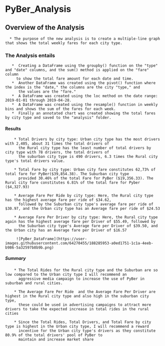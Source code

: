 # PyBer_Analysis

## Overview of the Analysis
      * The purpose of the new analysis is to create a multiple-line graph that shows the total weekly fares for each city type.
   
###   The Analysis entails
       *  Creating a DataFrame using the groupby() function on the "type" and "date" columns, and the sum() method is applied on the "fare" column 
         to show the total fare amount for each date and time. 
       *  Another DataFrame was created using the pivot() function where the index is the "date," the columns are the city "type," and 
          the values are the "fare." 
       *  A DataFrame was created using the loc method on the date range: 2019-01-01 through 2019-04-28. 
       *  A DataFrame was created using the resample() function in weekly bins and shows the sum of the fares for each week.
       *  Finally an annotated chart was created showing the total fares by city type and saved to the "analysis" folder.
       
#### Results
        * Total Drivers by city type: Urban city type has the most drivers with 2,405, about 31 times the total drivers of 
          the Rural city type has the least number of total drivers by city type with 78 drivers, the total drivers of
          the suburban city type is 490 drivers, 6.3 times the Rural city type's total drivers value.
         
        * Total Fare by city type: Urban city fare constitutes 62,73% of total fare for PyBer($39,854.38). The Suburban city type
          provided 30.46% of the total Fare for PyBer ($19,356.33). The Rural city fare constitutes 6.81% of the total fare for Pyber ($4,327.93)
         
        * Average Fare Per Ride by city type: Here, the Rural city type has the highest average fare per ride of $34.62,
          followed by the Suburban city type's average fare per ride of $30.97, and the Urban city type has an Average fare per ride of $24.53
         
        * Average Fare Per Driver by city type: Here, the Rural city type again has the highest average fare per Driver of $55.49, followed by 
          the Suburban city type's Average fare per Driver of $39.50, and the Urban city has an Average fare per Driver of $16.57
         
         ![PyBer_DataFrame](https://user-images.githubusercontent.com/64270455/188285953-a0ed1751-1c1a-4eeb-b986-5a32597b8b9b.png)

  ##### Summary
        * The Total Rides for the Rural city type and the Suburban are so low compared to the Urban city type I will recommend an
          aggressive media campaign to increase the use of PyBer in suburban and rural cities.
    
        * The Average Fare Per Ride  and the Average Fare Per Driver are highest in the Rural city type and also high in the suburban city type,
          these could be used in advertising campaigns to attract more drivers to take the expected increase in total rides in the rural cities
     
        * Since the Total Rides, Total Drivers, and Total Fare by city type is highest in the Urban city type, I will recommend a reward
          incentive for the Urban city type's drivers as they constitute 80.9% of the total drivers' pool of PyBer to
          maintain and increase market share

  
      
       
 
   
  

